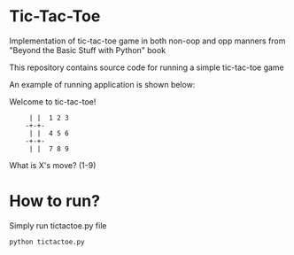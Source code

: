 # Tic-Tac-Toe
Implementation of tic-tac-toe game in both non-oop and opp manners from "Beyond the Basic Stuff with Python" book

This repository contains source code for running a simple tic-tac-toe game

An example of running application is shown below:


Welcome to tic-tac-toe!

         | |  1 2 3
        -+-+-
         | |  4 5 6
        -+-+-
         | |  7 8 9
What is X's move? (1-9)

# How to run?
Simply run tictactoe.py file 
```bash 
python tictactoe.py
```
